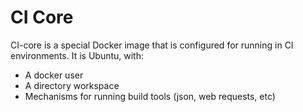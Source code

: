 # CI Core

CI-core is a special Docker image that is configured for running in CI environments. It is Ubuntu, with:

- A docker user
- A directory workspace
- Mechanisms for running build tools (json, web requests, etc)